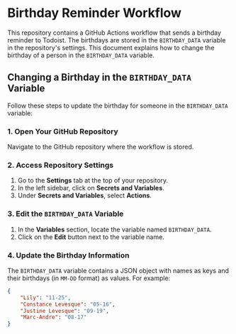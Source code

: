 # Birthday Reminder Workflow

This repository contains a GitHub Actions workflow that sends a birthday reminder to Todoist. The birthdays are stored in the `BIRTHDAY_DATA` variable in the repository's settings. This document explains how to change the birthday of a person in the `BIRTHDAY_DATA` variable.

## Changing a Birthday in the `BIRTHDAY_DATA` Variable

Follow these steps to update the birthday for someone in the `BIRTHDAY_DATA` variable:

### 1. Open Your GitHub Repository

Navigate to the GitHub repository where the workflow is stored.

### 2. Access Repository Settings

1. Go to the **Settings** tab at the top of your repository.
2. In the left sidebar, click on **Secrets and Variables**.
3. Under **Secrets and Variables**, select **Actions**.

### 3. Edit the `BIRTHDAY_DATA` Variable

1. In the **Variables** section, locate the variable named `BIRTHDAY_DATA`.
2. Click on the **Edit** button next to the variable name.

### 4. Update the Birthday Information

The `BIRTHDAY_DATA` variable contains a JSON object with names as keys and their birthdays (in `MM-DD` format) as values. For example:

```json
{
    "Lily": "11-25",
    "Constance Levesque": "05-16",
    "Justine Levesque": "09-19",
    "Marc-Andre": "08-17"
}
